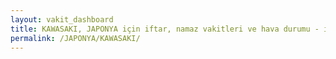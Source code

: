 ```yaml
---
layout: vakit_dashboard
title: KAWASAKI, JAPONYA için iftar, namaz vakitleri ve hava durumu - ilçe/eyalet seç
permalink: /JAPONYA/KAWASAKI/
---
```


<script type="text/javascript">
  var GLOBAL_COUNTRY = 'JAPONYA';
  var GLOBAL_CITY = 'KAWASAKI';
  var GLOBAL_STATE = '';
  var lat = 72;
  var lon = 21;
</script>
